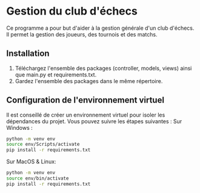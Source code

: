 # Gestion du club d'échecs

Ce programme a pour but d'aider à la gestion générale d'un club d'échecs.  Il permet la gestion des joueurs, des tournois et des matchs.

## Installation

1. Téléchargez l'ensemble des packages (controller, models, views) ainsi que main.py et requirements.txt.  
2. Gardez l'ensemble des packages dans le même répertoire.

## Configuration de l'environnement virtuel

Il est conseillé de créer un environnement virtuel pour isoler les dépendances du projet. Vous pouvez suivre les étapes suivantes :
Sur Windows :
```sh
python -m venv env
source env/Scripts/activate
pip install -r requirements.txt
```
Sur MacOS & Linux:
```sh
python -m venv env
source env/bin/activate
pip install -r requirements.txt
```


